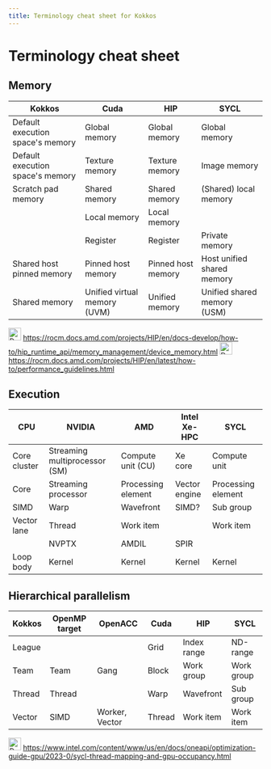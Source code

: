 ```yaml
---
title: Terminology cheat sheet for Kokkos
---
```


<!--#ifndef PRINT-->

# Terminology cheat sheet

<!--#endif-->

## Memory

| Kokkos                           | Cuda                         | HIP                | SYCL                        |
|----------------------------------|------------------------------|--------------------|-----------------------------|
| Default execution space's memory | Global memory                | Global memory      | Global memory               |
| Default execution space's memory | Texture memory               | Texture memory     | Image memory                |
| Scratch pad memory               | Shared memory                | Shared memory      | (Shared) local memory       |
|                                  | Local memory                 | Local memory       |                             |
|                                  | Register                     | Register           | Private memory              |
| Shared host pinned memory        | Pinned host memory           | Pinned host memory | Host unified shared memory  |
| Shared memory                    | Unified virtual memory (UVM) | Unified memory     | Unified shared memory (USM) |

<!--#ifndef PRINT-->
<img title="Doc" alt="Doc" src="./images/doc_txt.svg" height="25"> https://rocm.docs.amd.com/projects/HIP/en/docs-develop/how-to/hip_runtime_api/memory_management/device_memory.html
<img title="Doc" alt="Doc" src="./images/doc_txt.svg" height="25"> https://rocm.docs.amd.com/projects/HIP/en/latest/how-to/performance_guidelines.html
<!--#endif-->

## Execution

| CPU          | NVIDIA                        | AMD                | Intel Xe-HPC  | SYCL               |
|--------------|-------------------------------|--------------------|---------------|--------------------|
| Core cluster | Streaming multiprocessor (SM) | Compute unit (CU)  | Xe core       | Compute unit       |
| Core         | Streaming processor           | Processing element | Vector engine | Processing element |
| SIMD         | Warp                          | Wavefront          | SIMD?         | Sub group          |
| Vector lane  | Thread                        | Work item          |               | Work item          |
|              | NVPTX                         | AMDIL              | SPIR          |                    |
| Loop body    | Kernel                        | Kernel             | Kernel        | Kernel             |

## Hierarchical parallelism

| Kokkos | OpenMP target | OpenACC        | Cuda   | HIP         | SYCL       |
|--------|---------------|----------------|--------|-------------|------------|
| League |               |                | Grid   | Index range | ND-range   |
| Team   | Team          | Gang           | Block  | Work group  | Work group |
| Thread | Thread        |                | Warp   | Wavefront   | Sub group  |
| Vector | SIMD          | Worker, Vector | Thread | Work item   | Work item  |

<!--#ifndef PRINT-->
<img title="Doc" alt="Doc" src="./images/doc_txt.svg" height="25"> https://www.intel.com/content/www/us/en/docs/oneapi/optimization-guide-gpu/2023-0/sycl-thread-mapping-and-gpu-occupancy.html
<!--#endif-->

